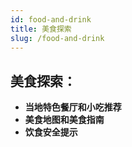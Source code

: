 ```yaml
---
id: food-and-drink
title: 美食探索
slug: /food-and-drink
---
```


## 美食探索：

- **当地特色餐厅和小吃推荐**
- **美食地图和美食指南**
- **饮食安全提示**

